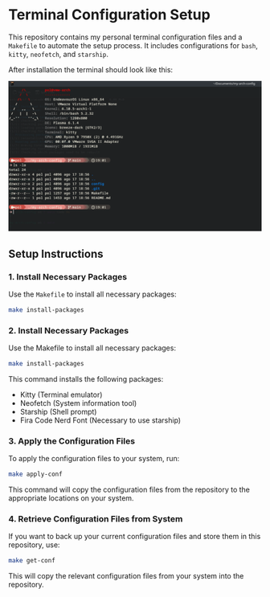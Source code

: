 # Terminal Configuration Setup

This repository contains my personal terminal configuration files and a `Makefile` to automate the setup process. It includes configurations for `bash`, `kitty`, `neofetch`, and `starship`.

After installation the terminal should look like this:

![Terminal Screenshot](./assets/terminal_screenshot.png)

## Setup Instructions

### 1. Install Necessary Packages

Use the `Makefile` to install all necessary packages:

```bash
make install-packages
```
### 2. Install Necessary Packages

Use the Makefile to install all necessary packages:

```bash
make install-packages
```

This command installs the following packages:

* Kitty (Terminal emulator)
* Neofetch (System information tool)
* Starship (Shell prompt)
* Fira Code Nerd Font (Necessary to use starship)

### 3. Apply the Configuration Files

To apply the configuration files to your system, run:

```bash
make apply-conf
```

This command will copy the configuration files from the repository to the appropriate locations on your system.
### 4. Retrieve Configuration Files from System

If you want to back up your current configuration files and store them in this repository, use:

```bash
make get-conf
```

This will copy the relevant configuration files from your system into the repository.
